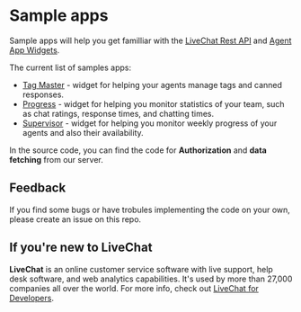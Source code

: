 # Sample apps

Sample apps will help you get familliar with the [LiveChat Rest API]((https://docs.livechatinc.com/rest-api/)) and [Agent App Widgets](https://docs.livechatinc.com/agent-app-widgets/).

The current list of samples apps:

- [Tag Master](https://github.com/livechat/sample-apps-2/tree/master/Tag%20Master) - widget for helping your agents manage tags and canned responses.
- [Progress](https://github.com/livechat/sample-apps-2/tree/master/Progress) - widget for helping you monitor statistics of your team, such as chat ratings, response times, and chatting times.
- [Supervisor](https://github.com/livechat/sample-apps-2/tree/master/Supervisor) - widget for helping you monitor weekly progress of your agents and also their availability.

In the source code, you can find the code for **Authorization** and **data fetching** from our server.

## Feedback
If you find some bugs or have trobules implementing the code on your own, please create an issue on this repo.

## If you're new to LiveChat

**LiveChat** is an online customer service software with live support, help desk software, and web analytics capabilities. It's used by more than 27,000 companies all over the world. For more info, check out [LiveChat for Developers](https://developers.livechatinc.com/).


